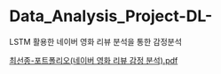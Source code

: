# Data_Analysis_Project-DL-
LSTM 활용한 네이버 영화 리뷰 분석을 통한 감정분석

[최선종-포트폴리오(네이버 영화 리뷰 감정 분석).pdf](https://github.com/kanu21sj/Data_Analysis_Project-DL-/files/6683499/-.pdf)

